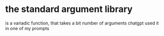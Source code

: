 # the standard argument library 
is a variadic function, that takes a bit number of arguments chatgpt used it in one of my prompts 

